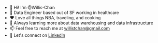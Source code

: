 - 👋 Hi! I'm @Willis-Chan
- :briefcase: Data Engineer based out of SF working in healthcare
- :heart: Love all things NBA, traveling, and cooking
- 🌱 Always learning more about data warehousing and data infrastructure
- 📫 Feel free to reach me at willistchan@gmail.com
- :link: Let's connect on [LinkedIn](https://www.linkedin.com/in/willischan/)

<!---
Willis-Chan/Willis-Chan is a ✨ special ✨ repository because its `README.md` (this file) appears on your GitHub profile.
You can click the Preview link to take a look at your changes.
--->

